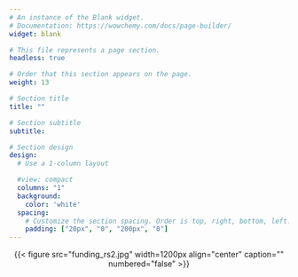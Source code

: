 ```yaml
---
# An instance of the Blank widget.
# Documentation: https://wowchemy.com/docs/page-builder/
widget: blank

# This file represents a page section.
headless: true

# Order that this section appears on the page.
weight: 13

# Section title
title: ""

# Section subtitle
subtitle:

# Section design
design:
  # Use a 1-column layout

  #view: compact
  columns: "1"
  background:
    color: 'white'
  spacing:
    # Customize the section spacing. Order is top, right, bottom, left.
    padding: ["20px", "0", "200px", "0"]
---
```


<!-- ![screen reader text](funding_rs.jpg "") -->


<center>

{{< figure src="funding_rs2.jpg" width=1200px align="center" caption="" numbered="false" >}}

</center>